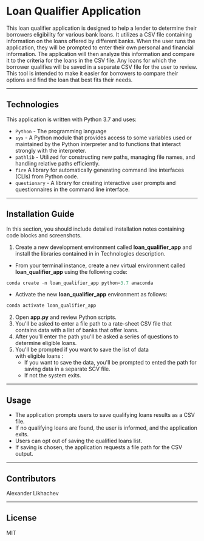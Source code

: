 # Loan Qualifier Application

This loan qualifier application is designed to help a lender to determine their borrowers eligibility for various bank loans. It utilizes a CSV file containing information on the loans offered by different banks. When the user runs the application, they will be prompted to enter their own personal and financial information. The application will then analyze this information and compare it to the criteria for the loans in the CSV file. Any loans for which the borrower qualifies will be saved in a separate CSV file for the user to review. This tool is intended to make it easier for borrowers to compare their options and find the loan that best fits their needs.

---

## Technologies

This application is written with Python 3.7 and uses:
   * `Python` - The programming language
   * `sys` -  A Python module that provides access to some variables used or maintained by the Python interpreter and to functions that interact strongly with the interpreter.
   * `pathlib` - Utilized for constructing new paths, managing file names, and handling relative paths efficiently.
   * `fire` A library for automatically generating command line interfaces (CLIs) from Python code.
   * `questionary` -  A library for creating interactive user prompts and questionnaires in the command line interface.
   

---

## Installation Guide

In this section, you should include detailed installation notes containing code blocks and screenshots.

1. Create a new development environment called **loan_qualifier_app** and install the libraries contained in in Technologies description.
* From your terminal instance, create a nev virtual environment called **loan_qualifier_app** using the following code:

```python
conda create -n loan_qualifier_app python=3.7 anaconda 
```
* Activate the new **loan_qualifier_app** environment as follows:

```python
conda activate loan_qualifier_app  
```
2. Open **app.py** and review Python scripts.  
3. You'll be asked to enter a file path to a rate-sheet CSV file that contains data with a list of banks that offer loans.
4. After you'll enter the path you'll be asked a series of questions to determine eligible loans.
5. You'll be prompted if you want to save the list of data with eligible loans :
   * If you want to save the data, you'll be prompted to ented the path for saving data in a separate SCV file.
   * If not the system exits.  
---

## Usage

* The application prompts users to save qualifying loans results as a CSV file.
* If no qualifying loans are found, the user is informed, and the application exits.
* Users can opt out of saving the qualified loans list.
* If saving is chosen, the application requests a file path for the CSV output.
---

## Contributors
Alexander Likhachev

---

## License

MIT

